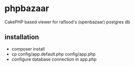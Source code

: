 # phpbazaar
CakePHP based viewer for raflood's (openbazaar) postgres db

## installation
* composer install
* cp config/app.default.php config/app.php
* configure database connection in app.php
